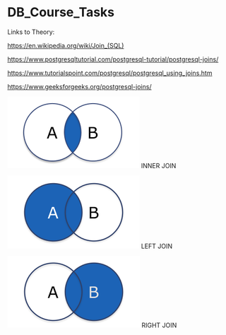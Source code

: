# DB_Course_Tasks
Links to Theory:


https://en.wikipedia.org/wiki/Join_(SQL)


https://www.postgresqltutorial.com/postgresql-tutorial/postgresql-joins/


https://www.tutorialspoint.com/postgresql/postgresql_using_joins.htm


https://www.geeksforgeeks.org/postgresql-joins/

<img src ="INNERJOIN.png"></img> INNER JOIN   


<img src ="LEFTJOIN.png"></img>  LEFT JOIN   


<img src ="RIGHTJOIN.png"></img> RIGHT JOIN

